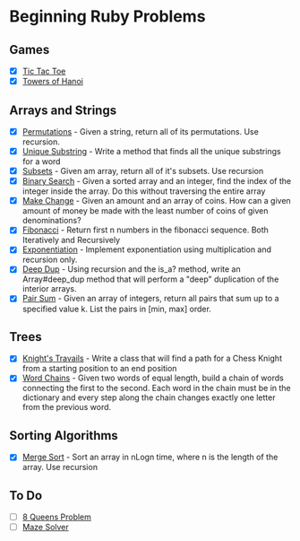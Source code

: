 # Beginning Ruby Problems

## Games

- [x] [Tic Tac Toe](lib/TicTacToe.rb)
- [x] [Towers of Hanoi](lib/towerHanoi.rb)

## Arrays and Strings

- [x] [Permutations](lib/permutations.rb) - Given a string, return all of its permutations. Use recursion.
- [x] [Unique Substring](lib/uniq_subs.rb) - Write a method that finds all the unique substrings for a word
- [x] [Subsets](lib/subsets.rb) - Given am array, return all of it's subsets. Use recursion
- [x] [Binary Search](lib/binary_search.rb) - Given a sorted array and an integer, find the index of the integer inside the array. Do this without traversing the entire array
- [x] [Make Change](lib/make_change.rb) - Given an amount and an array of coins. How can a given amount of money be made with the least number of coins of given denominations?
- [x] [Fibonacci](lib/fibonacci.rb) - Return first n numbers in the fibonacci sequence. Both Iteratively and Recursively
- [x] [Exponentiation](lib/exponentiation.rb) - Implement exponentiation using multiplication and recursion only.
- [x] [Deep Dup](lib/deep_dup.rb) - Using recursion and the is_a? method, write an Array#deep_dup method that will perform a "deep" duplication of the interior arrays.
- [x] [Pair Sum](lib/pair_sum.rb) - Given an array of integers, return all pairs that sum up to a specified value k. List the pairs in [min, max] order.

## Trees

- [x] [Knight's Travails](lib/knight_path_finder.rb) - Write a class that will find a path for a Chess Knight from a starting position to an end position
- [x] [Word Chains](lib/word_chainer.rb) - Given two words of equal length, build a chain of words connecting the first to the second. Each word in the chain must be in the dictionary and every step along the chain changes exactly one letter from the previous word.

## Sorting Algorithms

- [x] [Merge Sort](lib/merge_sort.rb) - Sort an array in nLogn time, where n is the length of the array. Use recursion

## To Do

- [ ] [8 Queens Problem]()
- [ ] [Maze Solver]()
